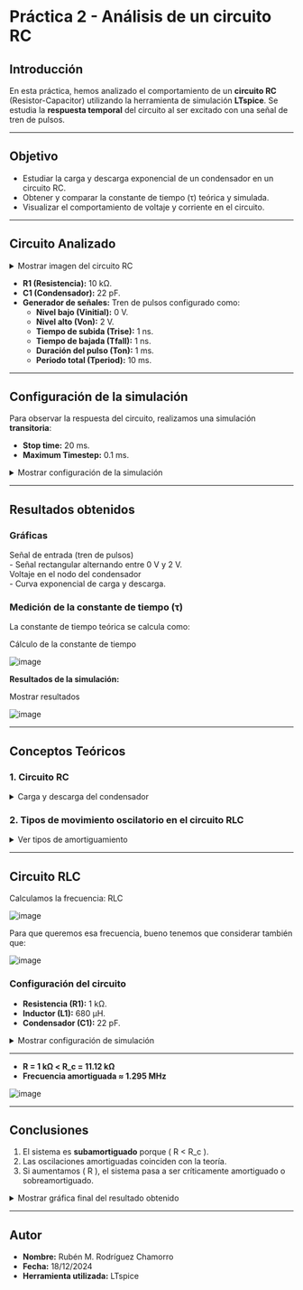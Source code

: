 # Práctica 2 - Análisis de un circuito RC

## **Introducción**
En esta práctica, hemos analizado el comportamiento de un **circuito RC** (Resistor-Capacitor) utilizando la herramienta de simulación **LTspice**. Se estudia la **respuesta temporal** del circuito al ser excitado con una señal de tren de pulsos.

---

## **Objetivo**
- Estudiar la carga y descarga exponencial de un condensador en un circuito RC.
- Obtener y comparar la constante de tiempo (τ) teórica y simulada.
- Visualizar el comportamiento de voltaje y corriente en el circuito.

---

## **Circuito Analizado**
<details>
  <summary>Mostrar imagen del circuito RC</summary>

  ![image](https://github.com/user-attachments/assets/9a1ba785-75ef-40f7-bd74-4663a22e2346)
</details>

- **R1 (Resistencia):** 10 kΩ.
- **C1 (Condensador):** 22 pF.
- **Generador de señales:** Tren de pulsos configurado como:
  - **Nivel bajo (Vinitial):** 0 V.
  - **Nivel alto (Von):** 2 V.
  - **Tiempo de subida (Trise):** 1 ns.
  - **Tiempo de bajada (Tfall):** 1 ns.
  - **Duración del pulso (Ton):** 1 ms.
  - **Periodo total (Tperiod):** 10 ms.

---

## **Configuración de la simulación**
Para observar la respuesta del circuito, realizamos una simulación **transitoria**:
- **Stop time:** 20 ms.
- **Maximum Timestep:** 0.1 ms.

<details>
  <summary>Mostrar configuración de la simulación</summary>

  ![image](https://github.com/user-attachments/assets/981ea8d7-9f96-4b87-8297-44e03e2b17b7)
</details>

---

## **Resultados obtenidos**
### **Gráficas**
  <summary>Señal de entrada (tren de pulsos)</summary>
    - Señal rectangular alternando entre 0 V y 2 V.



  <summary>Voltaje en el nodo del condensador</summary>
    - Curva exponencial de carga y descarga.

### **Medición de la constante de tiempo (τ)**
La constante de tiempo teórica se calcula como:

<summary> Cálculo de la constante de tiempo</summary>

  ![image](https://github.com/user-attachments/assets/830084e5-0aab-44c1-9169-9c3c2d987586)

**Resultados de la simulación:**

  <summary>Mostrar resultados</summary>


  ![image](https://github.com/user-attachments/assets/d5e2d401-7b42-4d86-8cd0-151fde461903)


---

## **Conceptos Teóricos**

### **1. Circuito RC**
<details>
  <summary>Carga y descarga del condensador</summary>

  La ecuación del voltaje en el condensador durante la carga es:
  
  V_C(t) = V_{V{max}}  * (1 - e^{-t /tau}\)
  
  La ecuación del voltaje durante la descarga es:
 
  V_C(t) = V{max} *  e^{-t /tau}

</details>

### **2. Tipos de movimiento oscilatorio en el circuito RLC**
<details>
  <summary>Ver tipos de amortiguamiento</summary>

  | Tipo de amortiguamiento    | Condición             | Comportamiento             |
  |----------------------------|-----------------------|----------------------------|
  | **Subamortiguado**         | \( R < R_c \)         | Oscilaciones amortiguadas  |
  | **Críticamente amortiguado** | \( R = R_c \)       | Respuesta óptima sin oscilaciones |
  | **Sobreamortiguado**       | \( R > R_c \)         | Respuesta lenta            |
</details>

---

## **Circuito RLC**

  <summary>Calculamos la frecuencia: RLC</summary>

  ![image](https://github.com/user-attachments/assets/659f2ac2-1f5c-4a1b-98c6-a569c58e29da)

  Para que queremos esa frecuencia, bueno tenemos que considerar también que: 

  ![image](https://github.com/user-attachments/assets/c02aa7cb-a4e3-4a63-bf41-a29c6b7bd62f)



### **Configuración del circuito**
- **Resistencia (R1):** 1 kΩ.
- **Inductor (L1):** 680 μH.
- **Condensador (C1):** 22 pF.

<details>
  <summary>Mostrar configuración de simulación</summary>

  ![image](https://github.com/user-attachments/assets/86bb4c15-a14e-418d-8873-e15de9f8606a)
</details>

---





  - **R = 1 kΩ < R_c = 11.12 kΩ**
  - **Frecuencia amortiguada ≈ 1.295 MHz**

  ![image](https://github.com/user-attachments/assets/6b63879f-2e59-4c1c-9eac-13092e0e68cd)
</details>

---

## **Conclusiones**
1. El sistema es **subamortiguado** porque \( R < R_c \).
2. Las oscilaciones amortiguadas coinciden con la teoría.
3. Si aumentamos \( R \), el sistema pasa a ser críticamente amortiguado o sobreamortiguado.

<details>
  <summary>Mostrar gráfica final del resultado obtenido</summary>

  ![image](https://github.com/user-attachments/assets/b45dabe1-a9bc-4ba5-aac5-d5e8312c01d7)
</details>

---

## **Autor**  
- **Nombre:** Rubén M. Rodríguez Chamorro  
- **Fecha:** 18/12/2024  
- **Herramienta utilizada:** LTspice
